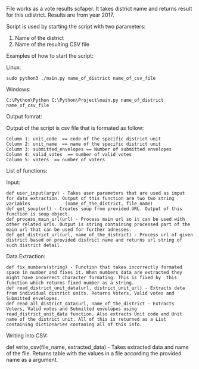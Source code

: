 File works as a vote results scfaper. It takes district name and returns result for this udistrict. Results are from year 2017.

Script is used by starting the script with two parameters:
  1. Name of the district
  2. Name of the resulting CSV file
  
Examples of how to start the script:

  Linux:
  
    sudo python3 ./main.py name_of_district name_of_csv_file
  Windows:
  
    C:\Python\Python C:\Python\Project\main.py name_of_district name_of_csv_file
    
Output fomrat:

  Output of the script is csv file that is formated as follow:
  
    Column 1: unit_code  == code of the specific district unit
    Column 2: unit_name  == name of the specific district unit
    Column 3: submitted_envelopes == Number of submitted envelopes
    Column 4: valid_votes  == number of valid votes
    Column 5: voters  == number of voters
    
List of functions:

  Input:
  
    def user_input(argv) - Takes user parameters that are used as imput for data extraction. Output of this function are two two string variables             (name_of_the_district, file_name)
    def get_soup(url) - Creates soup from provided URL. Output of this function is soup object.
    def process_main_url(url) - Process main url so it can be used with other related urls. Output is string containing processed part of the main url that can be used for further adresses.
    def get_district_url(url, name_of_the_district) - Process url of given district based on provided district name and returns url string of such district detail.

  Data Extraction:
    
    def fix_numbers(string) - Function that takes incorrectly formated space in number and fixes it. When numbers data are extracted they might have incorrect character formating. This is fixed by  this function which returns fixed number as a string.
    def read_district_unit_data(url, district_unit_url) - Extracts data from individual district units. Returns Voters, Valid votes and Submitted envelopes.
    def read_all_district_data(url, name_of_the_district - Extracts Voters, Valid votes and Submitted envelopes using read_district_unit_data function. Also extracts Unit code and Unit name of the district unit. All of this is returned as a List containing dictionaries contaning all of this info.
  
  Writing into CSV:
  
  def write_csv(file_name, extracted_data) - Takes extracted data and name of the file. Returns table with the values in a file according the provided name as a argument.
